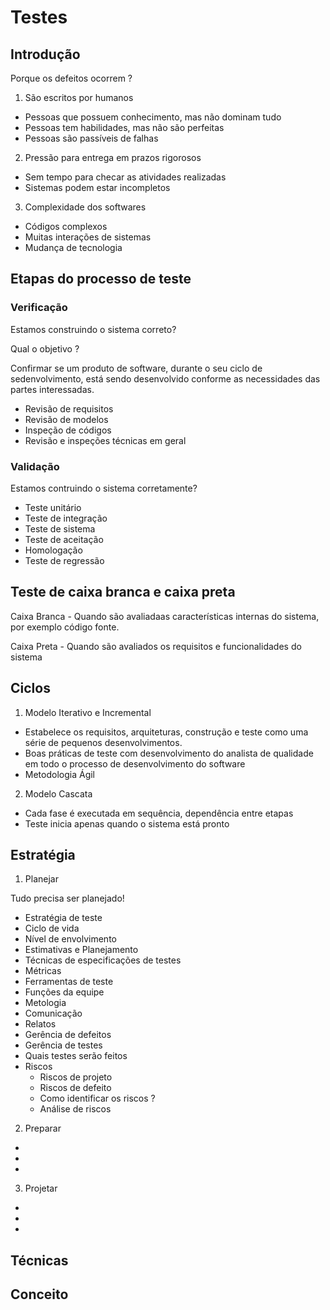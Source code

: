 # Testes

## Introdução

Porque os defeitos ocorrem ?

1. São escritos por humanos

- Pessoas que possuem conhecimento, mas não dominam tudo
- Pessoas  tem habilidades, mas não são perfeitas
- Pessoas são passíveis de falhas

2. Pressão para entrega em prazos rigorosos

- Sem tempo para checar as atividades realizadas
- Sistemas podem estar incompletos

3. Complexidade dos softwares

- Códigos complexos
- Muitas interações de sistemas
- Mudança de tecnologia



## Etapas do processo de teste

### Verificação

Estamos construindo o sistema correto?

Qual o objetivo ?

Confirmar se um produto de software, durante o seu ciclo de sedenvolvimento, está sendo desenvolvido conforme as necessidades das partes interessadas.

- Revisão de requisitos 
- Revisão de modelos
- Inspeção de códigos
- Revisão e inspeções técnicas em geral

### Validação

Estamos contruindo o sistema corretamente?

- Teste unitário
- Teste de integração
- Teste de sistema
- Teste de aceitação
- Homologação
- Teste de regressão


## Teste de caixa branca e caixa preta

Caixa Branca - Quando são avaliadaas características internas do sistema, por exemplo código fonte.


Caixa Preta - Quando são avaliados os requisitos e funcionalidades do sistema

## Ciclos

1. Modelo Iterativo e Incremental

- Estabelece os requisitos, arquiteturas, construção e teste como uma série de pequenos desenvolvimentos.
- Boas práticas de teste com desenvolvimento do analista de qualidade em todo o processo de desenvolvimento do software
- Metodologia Ágil

2. Modelo Cascata

- Cada fase é executada em sequência, dependência entre etapas
- Teste inicia apenas quando o sistema está pronto


## Estratégia


1. Planejar

Tudo precisa ser planejado!

- Estratégia de teste 
- Ciclo de vida
- Nível de envolvimento
- Estimativas e Planejamento
- Técnicas de especificações de testes
- Métricas
- Ferramentas de teste
- Funções da equipe
- Metologia
- Comunicação
- Relatos
- Gerência de defeitos
- Gerência de testes
- Quais testes serão feitos
- Riscos
    - Riscos de projeto
    - Riscos de defeito
    - Como identificar os riscos ?
    - Análise de riscos

2. Preparar

- 
- 
- 

3. Projetar

-
-
-

## Técnicas 





## Conceito




